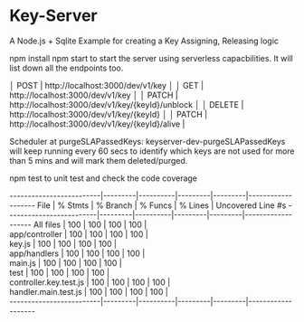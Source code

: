 # Key-Server
A Node.js + Sqlite Example for creating a Key Assigning, Releasing logic


npm install
npm start to start the server using serverless capacbilities. It will list down all the endpoints too.

                                                                                    
   │   POST   | http://localhost:3000/dev/v1/key                                      │
   │   GET    | http://localhost:3000/dev/v1/key                                      │
   │   PATCH  | http://localhost:3000/dev/v1/key/{keyId}/unblock                      │
   │   DELETE | http://localhost:3000/dev/v1/key/{keyId}                              │
   │   PATCH  | http://localhost:3000/dev/v1/key/{keyId}/alive                        |

Scheduler at purgeSLAPassedKeys: keyserver-dev-purgeSLAPassedKeys will keep running every 60 secs to identify which keys are not used for more than 5 mins and will mark them deleted/purged.

npm test to unit test and check the code coverage


-------------------------|---------|----------|---------|---------|-------------------
File                     | % Stmts | % Branch | % Funcs | % Lines | Uncovered Line #s 
-------------------------|---------|----------|---------|---------|-------------------
All files                |     100 |      100 |     100 |     100 |                   
 app/controller          |     100 |      100 |     100 |     100 |                   
  key.js                 |     100 |      100 |     100 |     100 |                   
 app/handlers            |     100 |      100 |     100 |     100 |                   
  main.js                |     100 |      100 |     100 |     100 |                   
 test                    |     100 |      100 |     100 |     100 |                   
  controller.key.test.js |     100 |      100 |     100 |     100 |                   
  handler.main.test.js   |     100 |      100 |     100 |     100 |                   
-------------------------|---------|----------|---------|---------|-------------------